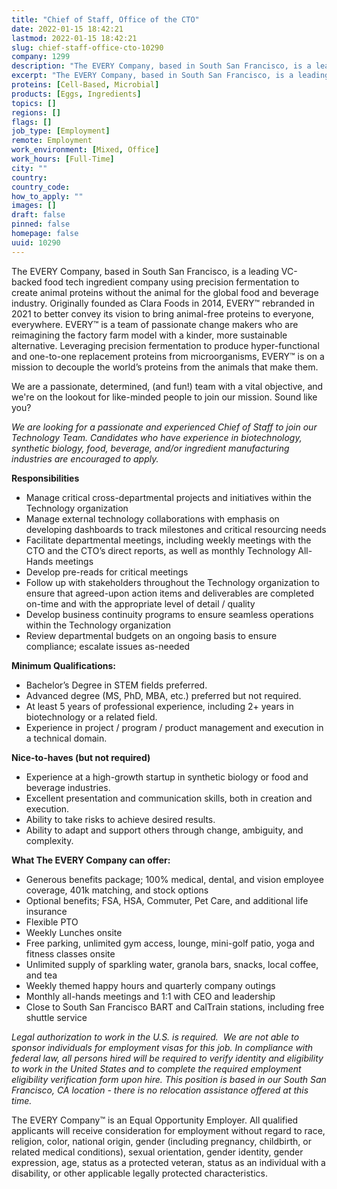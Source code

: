 ```yaml
---
title: "Chief of Staff, Office of the CTO"
date: 2022-01-15 18:42:21
lastmod: 2022-01-15 18:42:21
slug: chief-staff-office-cto-10290
company: 1299
description: "The EVERY Company, based in South San Francisco, is a leading VC-backed food tech ingredient company using precision fermentation to create animal proteins without the animal for the global food and beverage industry. Originally founded as Clara Foods in 2014, EVERY™ rebranded in 2021 to better convey its vision to bring animal-free proteins to everyone, everywhere. EVERY™ is a team of passionate change makers who are reimagining the factory farm model with a kinder, more sustainable alternative."
excerpt: "The EVERY Company, based in South San Francisco, is a leading VC-backed food tech ingredient company using precision fermentation to create animal proteins without the animal for the global food and beverage industry. Originally founded as Clara Foods in 2014, EVERY™ rebranded in 2021 to better convey its vision to bring animal-free proteins to everyone, everywhere. EVERY™ is a team of passionate change makers who are reimagining the factory farm model with a kinder, more sustainable alternative."
proteins: [Cell-Based, Microbial]
products: [Eggs, Ingredients]
topics: []
regions: []
flags: []
job_type: [Employment]
remote: Employment
work_environment: [Mixed, Office]
work_hours: [Full-Time]
city: ""
country: 
country_code: 
how_to_apply: ""
images: []
draft: false
pinned: false
homepage: false
uuid: 10290
---
```

<p>The EVERY Company, based in South San Francisco, is a leading VC-backed food tech ingredient company using precision fermentation to create animal proteins without the animal for the global food and beverage industry. Originally founded as Clara Foods in 2014, EVERY™ rebranded in 2021 to better convey its vision to bring animal-free proteins to everyone, everywhere. EVERY™ is a team of passionate change makers who are reimagining the factory farm model with a kinder, more sustainable alternative. Leveraging precision fermentation to produce hyper-functional and one-to-one replacement proteins from microorganisms, EVERY™ is on a mission to decouple the world’s proteins from the animals that make them.</p>
<p>We are a passionate, determined, (and fun!) team with a vital objective, and we're on the lookout for like-minded people to join our mission. Sound like you?</p>
<p><em>We are looking for a passionate and experienced Chief of Staff to join our Technology Team. Candidates who have experience in biotechnology, synthetic biology, food, beverage, and/or ingredient manufacturing industries are encouraged to apply. </em></p>
<p><strong>Responsibilities</strong></p>
<ul>
<li>Manage critical cross-departmental projects and initiatives within the Technology organization</li>
<li>Manage external technology collaborations with emphasis on developing dashboards to track milestones and critical resourcing needs</li>
<li>Facilitate departmental meetings, including weekly meetings with the CTO and the CTO’s direct reports, as well as monthly Technology All-Hands meetings</li>
<li>Develop pre-reads for critical meetings</li>
<li>Follow up with stakeholders throughout the Technology organization to ensure that agreed-upon action items and deliverables are completed on-time and with the appropriate level of detail / quality</li>
<li>Develop business continuity programs to ensure seamless operations within the Technology organization</li>
<li>Review departmental budgets on an ongoing basis to ensure compliance; escalate issues as-needed</li>
</ul>
<p><strong>Minimum Qualifications:</strong></p>
<ul>
<li>Bachelor’s Degree in STEM fields preferred.</li>
<li>Advanced degree (MS, PhD, MBA, etc.) preferred but not required.</li>
<li>At least 5 years of professional experience, including 2+ years in biotechnology or a related field.</li>
<li>Experience in project / program / product management and execution in a technical domain.</li>
</ul>
<p><strong>Nice-to-haves (but not required)</strong></p>
<ul>
<li>Experience at a high-growth startup in synthetic biology or food and beverage industries.</li>
<li>Excellent presentation and communication skills, both in creation and execution.</li>
<li>Ability to take risks to achieve desired results.</li>
<li>Ability to adapt and support others through change, ambiguity, and complexity.</li>
</ul>
<p><strong>What The EVERY Company can offer:</strong></p>
<ul>
<li>Generous benefits package; 100% medical, dental, and vision employee coverage, 401k matching, and stock options</li>
<li>Optional benefits; FSA, HSA, Commuter, Pet Care, and additional life insurance</li>
<li>Flexible PTO</li>
<li>Weekly Lunches onsite </li>
<li>Free parking, unlimited gym access, lounge, mini-golf patio, yoga and fitness classes onsite</li>
<li>Unlimited supply of sparkling water, granola bars, snacks, local coffee, and tea</li>
<li>Weekly themed happy hours and quarterly company outings</li>
<li>Monthly all-hands meetings and 1:1 with CEO and leadership</li>
<li>Close to South San Francisco BART and CalTrain stations, including free shuttle service</li>
</ul>
<p><em>Legal authorization to work in the U.S. is required.  We are not able to sponsor individuals for employment visas for this job. </em><em>In compliance with federal law, all persons hired will be required to verify identity and eligibility to work in the United States and to complete the required employment eligibility verification form upon hire. </em><em>This position is based in our South San Francisco, CA location - there is no relocation assistance offered at this time. </em></p>
<p>The EVERY Company™ is an Equal Opportunity Employer. All qualified applicants will receive consideration for employment without regard to race, religion, color, national origin, gender (including pregnancy, childbirth, or related medical conditions), sexual orientation, gender identity, gender expression, age, status as a protected veteran, status as an individual with a disability, or other applicable legally protected characteristics.</p>
